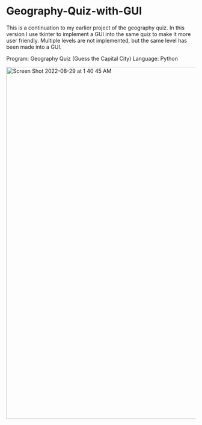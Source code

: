 # Geography-Quiz-with-GUI
This is a continuation to my earlier project of the geography quiz. In this version I use tkinter to implement a GUI into the same quiz to make it more user friendly. Multiple levels are not implemented, but the same level has been made into a GUI.

Program: Geography Quiz (Guess the Capital City)
Language: Python



<img width="937" alt="Screen Shot 2022-08-29 at 1 40 45 AM" src="https://user-images.githubusercontent.com/91447773/187077233-67138e46-7bfa-45ed-ab0f-3910d6ed4b4c.png">
